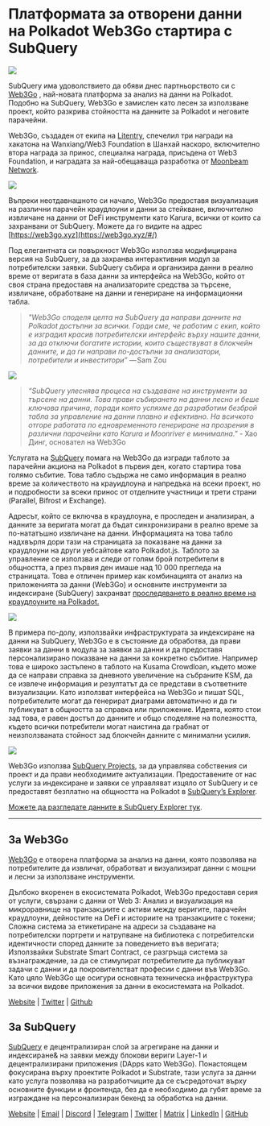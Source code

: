 # Платформата за отворени данни на Polkadot Web3Go стартира с SubQuery

![](https://cdn-images-1.medium.com/max/800/1*LVZ_xKn_K5DlTSxqTr-2BA.png)

SubQuery има удоволствието да обяви днес партньорството си с [Web3Go](https://www.web3go.xyz/) , най-новата платформа за анализ на данни на Polkadot. Подобно на SubQuery, Web3Go е замислен като лесен за използване проект, който разкрива стойността на данните за Polkadot и неговите парачейни.

Web3Go, създаден от екипа на [Litentry](https://www.litentry.com/), спечелил три награди на хакатона на Wanxiang/Web3 Foundation в Шанхай наскоро, включително втора награда за принос, специална награда, присъдена от Web3 Foundation, и наградата за най-обещаваща разработка от [Moonbeam Network](https://moonbeam.network/).

![](https://cdn-images-1.medium.com/max/800/1*QOng9s-Mc62WBElrj6KBmg.gif)

Въпреки неотдавнашното си начало, Web3Go предоставя визуализация на различни парачейн краудлоуни и данни за стейкване, включително извличане на данни от DeFi инструменти като Karura, всички от които са захранвани от SubQuery. Можете да го видите на адрес [https://web3go.xyz](https://web3go.xyz/#/)

Под елегантната си повърхност Web3Go използва модифицирана версия на SubQuery, за да захранва интерактивния модул за потребителски заявки. SubQuery събира и организира данни в реално време от веригата в база данни за интерфейса на Web3Go, който от своя страна предоставя на анализаторите средства за търсене, извличане, обработване на данни и генериране на информационни табла.

> _"Web3Go споделя целта на SubQuery да направи данните на Polkadot достъпни за всички. Горди сме, че работим с екип, който е изградил красив потребителски интерфейс върху нашите данни, за да отключи богатите истории, които съществуват в блокчейн данните, и да ги направи по-достъпни за анализатори, потребители и инвеститори”_ — Sam Zou

![](https://cdn-images-1.medium.com/max/800/1*v2Ip-qCB6hkiNiEPY32hrw.png)

> *“SubQuery улеснява процеса на създаване на инструменти за търсене на данни. Това прави събирането на данни лесно и беше ключова причина, поради която успяхме да разработим безброй табла за управление на данни плавно и ефективно. На всичкото отгоре работата по едновременното генериране на прозрения в различни парачейни като Karura и Moonriver е минимална."* - Хао Динг, основател на Web3Go

Услугата на [SubQuery](https://subquery.network/) помага на Web3Go да изгради таблото за парачейни акциона на Polkadot в първия ден, когато стартира това голямо събитие. Това табло съдържа не само информация в реално време за количеството на крауидлоуна и напредъка на всеки проект, но и подробности за всеки принос от отделните участници и трети страни (Parallel, Bifrost и Exchange).

Адресът, който се включва в краудлоуна, е проследен и анализиран, а данните за веригата могат да бъдат синхронизирани в реално време за по-нататъшно извличане на данни. Информацията на това табло надхвърля дори тази на страницата за показване на данни за краудлоуни на други уебсайтове като Polkadot.js. Таблото за управление се използва и следи от голям брой потребители в общността, а през първия ден имаше над 10 000 прегледа на страницата. Това е отличен пример как комбинацията от анализ на приложенията за данни (Web3Go) и основните инструменти за индексиране (SubQuery) захранват [проследяването в реално време на краудлоуните на Polkadot.](https://web3go.xyz/#/ParaChainProfiler4Polkadot?chainType=Polkadot)

![](https://cdn-images-1.medium.com/max/800/1*XM2TalsUm1Z93lV5zFMf9w.png)

В примера по-долу, използвайки инфраструктурата за индексиране на данни на SubQuery, Web3Go е в състояние да обработва, да прави заявки за данни в модула за заявки за данни и да предоставя персонализирано показване на данни за конкретно събитие. Например това е широко застъпено в таблото на Kusama Crowdloan, където може да се направи справка за дневното увеличение на събраните KSM, да се извлече информация и резултатът да се представи в съответните визуализации. Като използват интерфейса на Web3Go и пишат SQL, потребителите могат да генерират диаграми автоматично и да ги публикуват в общността за справка или приложение. Идеята, която стои зад това, е равен достъп до данните и общо споделяне на полезността, където всички потребители могат наистина да грабнат от неизползваната стойност зад блокчейн данните с минимални усилия.

![](https://cdn-images-1.medium.com/max/800/1*Z2g_zEFqOJ3T_2BDDDZT4A.png)

Web3Go използва [SubQuery Projects](https://project.subquery.network/), за да управлява собствения си проект и да прави необходимите актуализации. Предоставените от нас услуги за индексиране и заявки се управляват изцяло от SubQuery и се предоставят безплатно на общността на Polkadot в [SubQuery’s Explorer](https://explorer.subquery.network/).

[Можете да разгледате данните в SubQuery Explorer тук](https://explorer.subquery.network/subquery/bianyunjian/polkadot-crowdloans).

---

## За Web3Go

[Web3Go](https://www.web3go.xyz/) е отворена платформа за анализ на данни, която позволява на потребителите да извличат, обработват и визуализират данни с мощни и лесни за използване инструменти.

Дълбоко вкоренен в екосистемата Polkadot, Web3Go предоставя серия от услуги, свързани с данни от Web 3: Анализ и визуализация на микроравнище на транзакциите с активи между веригите, парачейн краудлоуни, дейностите на DeFi и историите на транзакциите с токени; Сложна система за етикетиране на адреси за създаване на потребителски портрети и натрупване на библиотека с потребителски идентичности според данните за поведението във веригата; Използвайки Substrate Smart Contract, се разгръща система за възнаграждение, за да се стимулират потребителите да публикуват задачи с данни и да покровителстват професии с данни във Web3Go. Като цяло Web3Go ще осигури основната техническа инфраструктура за всички видове приложения за данни в екосистемата на Polkadot.

[Website](https://web3go.xyz/#/) | [Twitter](http://twitter.com/web3go) | [Github](https://github.com/web3go-xyz)

## За SubQuery

[SubQuery](https://subquery.network/) е децентрализиран слой за агрегиране на данни и индексиране& на заявки между блокови вериги Layer-1 и децентрализирани приложения (DApps като Web3Go). Понастоящем фокусирана върху проектите Polkadot и Substrate, тази услуга за данни като услуга позволява на разработчиците да се съсредоточат върху основните функции и фронтенда, без да е необходимо да губят време за изграждане на персонализиран бекенд за обработка на данни.

[Website](https://subquery.network/) | [Email](mailto:hello@subquery.network) | [Discord](https://discord.com/invite/78zg8aBSMG) | [Telegram](https://t.me/subquerynetwork) | [Twitter](https://twitter.com/subquerynetwork) | [Matrix](https://matrix.to/#/#subquery:matrix.org) | [LinkedIn](https://www.linkedin.com/company/subquery) | [GitHub](https://github.com/subquery)
